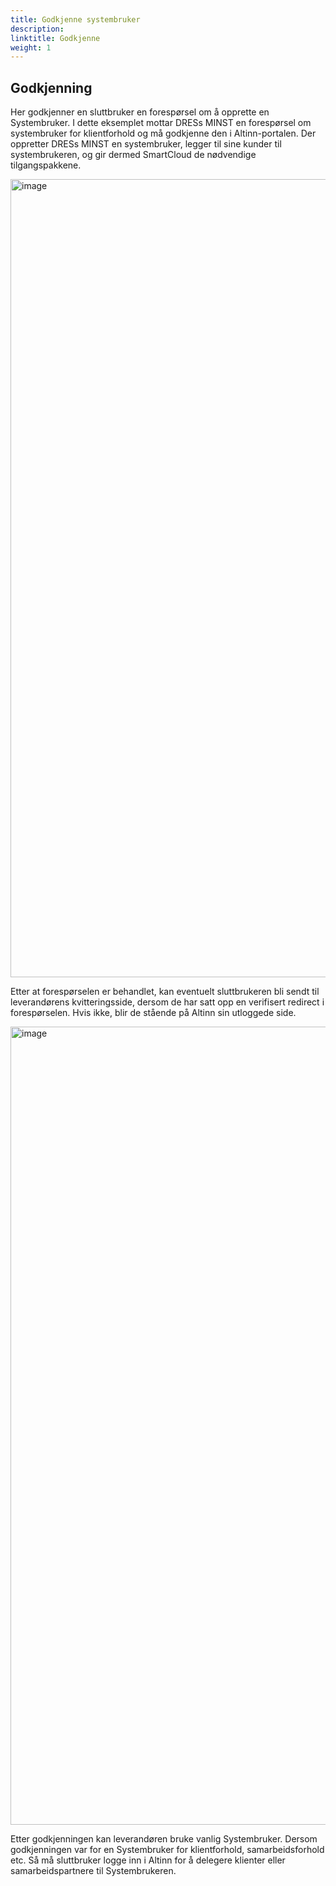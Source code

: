 ```yaml
---
title: Godkjenne systembruker
description:
linktitle: Godkjenne
weight: 1
---
```


## Godkjenning

Her godkjenner en sluttbruker en forespørsel om å opprette en Systembruker. I dette eksemplet mottar DRESs MINST en forespørsel om systembruker for klientforhold og må godkjenne den i Altinn-portalen. Der oppretter DRESs MINST en systembruker, legger til sine kunder til systembrukeren, og gir dermed SmartCloud de nødvendige tilgangspakkene.

<img width="2177" height="1277" alt="image" src="https://docs.altinn.studio/nb/authorization/guides/end-user/system-user/systemtilgang-approve-1.png" />



Etter at forespørselen er behandlet, kan eventuelt sluttbrukeren bli sendt til leverandørens kvitteringsside, dersom de har satt opp en verifisert redirect i forespørselen. Hvis ikke, blir de stående på Altinn sin utloggede side.


<img width="2177" height="1277" alt="image" src="https://docs.altinn.studio/nb/authorization/guides/end-user/system-user/systemtilgang-receipt-vendor.png" />

Etter godkjenningen kan leverandøren bruke vanlig Systembruker. Dersom godkjenningen var for en Systembruker for klientforhold, samarbeidsforhold etc. Så må sluttbruker logge inn i Altinn for å delegere klienter eller samarbeidspartnere til Systembrukeren.
